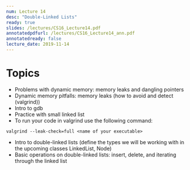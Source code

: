 ```yaml
---
num: Lecture 14
desc: "Double-Linked Lists"
ready: true
slides: /lectures/CS16_Lecture14.pdf
annotatedpdfurl: /lectures/CS16_Lecture14_ann.pdf
annotatedready: false
lecture_date: 2019-11-14 
---
```



# Topics

* Problems with dynamic memory: memory leaks and dangling pointers
* Dynamic memory pitfalls: memory leaks (how to avoid and detect (valgrind))
* Intro to gdb
* Practice with small linked list
* To run your code in valgrind use the following command:

```
valgrind --leak-check=full <name of your executable>
```

* Intro to double-linked lists (define the types we will be working with in the upcoming classes LinkedList, Node)
* Basic operations on double-linked lists: insert, delete, and iterating through the linked list



